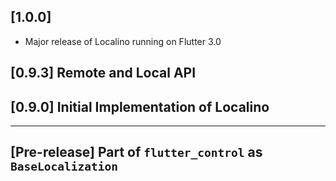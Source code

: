 ## [1.0.0]
- Major release of Localino running on Flutter 3.0
## [0.9.3] Remote and Local API
## [0.9.0] Initial Implementation of Localino

---

## [Pre-release] Part of `flutter_control` as `BaseLocalization`
